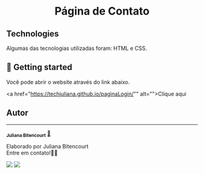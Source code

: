 <h1 align="center">
  Página de Contato
</h1>

## Technologies

Algumas das tecnologias utilizadas foram: HTML e CSS.

## 🔔 Getting started

Você pode abrir o website através do link abaixo.

<a href="https://techjuliana.github.io/paginaLogin/"" alt="">Clique aqui</a>
<!-- `https://techjuliana.github.io/paginaLogin/` -->

 
## Autor
---

<a href="https://www.linkedin.com/in/techjuliana">
 <!-- <img style="border-radius: 50%;" src="" width="100px;" alt=""/> -->
 <!-- <br /> -->
 <sub><b>Juliana Bitencourt</b></sub></a>  <a href="https://www.linkedin.com/in/techjuliana" title="LinkedIn">🚀</a>


Elaborado por Juliana Bitencourt
<br> Entre em contato!👋🏽 </br>


 <div> 
  <a href = "mailto:techjuliana@gmail.com"><img src="https://img.shields.io/badge/-Gmail-%23333?style=for-the-badge&logo=gmail&logoColor=white" target="_blank"></a>
  <a href="https://www.linkedin.com/in/techjuliana" target="_blank"><img src="https://img.shields.io/badge/-LinkedIn-%230077B5?style=for-the-badge&logo=linkedin&logoColor=white" target="_blank"></a> 
</div>
